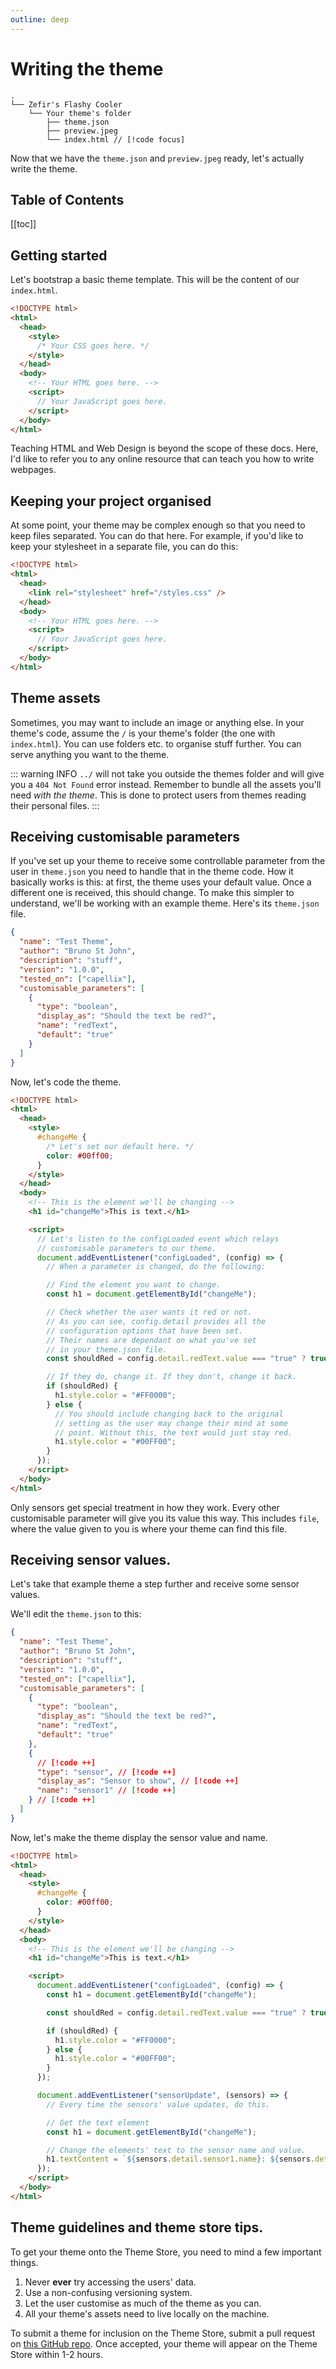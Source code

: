 ```yaml
---
outline: deep
---
```


# Writing the theme

```
.
└── Zefir's Flashy Cooler
    └── Your theme's folder
        ├── theme.json
        ├── preview.jpeg
        └── index.html // [!code focus]
```

Now that we have the `theme.json` and `preview.jpeg` ready, let's actually write the theme.

## Table of Contents

[[toc]]

## Getting started

Let's bootstrap a basic theme template. This will be the content of our `index.html`.

```html
<!DOCTYPE html>
<html>
  <head>
    <style>
      /* Your CSS goes here. */
    </style>
  </head>
  <body>
    <!-- Your HTML goes here. -->
    <script>
      // Your JavaScript goes here.
    </script>
  </body>
</html>
```

Teaching HTML and Web Design is beyond the scope of these docs. Here, I'd like to refer you to any online resource that can teach you how to write webpages.

## Keeping your project organised

At some point, your theme may be complex enough so that you need to keep files separated. You can do that here. For example, if you'd like to keep your stylesheet in a separate file, you can do this:

```html {4}
<!DOCTYPE html>
<html>
  <head>
    <link rel="stylesheet" href="/styles.css" />
  </head>
  <body>
    <!-- Your HTML goes here. -->
    <script>
      // Your JavaScript goes here.
    </script>
  </body>
</html>
```

## Theme assets

Sometimes, you may want to include an image or anything else. In your theme's code, assume the `/` is your theme's folder (the one with `index.html`). You can use folders etc. to organise stuff further. You can serve anything you want to the theme.

::: warning INFO
`../` will not take you outside the themes folder and will give you a `404 Not Found` error instead. Remember to bundle all the assets you'll need _with the theme_. This is done to protect users from themes reading their personal files.
:::

## Receiving customisable parameters

If you've set up your theme to receive some controllable parameter from the user in `theme.json` you need to handle that in the theme code. How it basically works is this: at first, the theme uses your default value. Once a different one is received, this should change. To make this simpler to understand, we'll be working with an example theme. Here's its `theme.json` file.

```json
{
  "name": "Test Theme",
  "author": "Bruno St John",
  "description": "stuff",
  "version": "1.0.0",
  "tested_on": ["capellix"],
  "customisable_parameters": [
    {
      "type": "boolean",
      "display_as": "Should the text be red?",
      "name": "redText",
      "default": "true"
    }
  ]
}
```

Now, let's code the theme.

```html
<!DOCTYPE html>
<html>
  <head>
    <style>
      #changeMe {
        /* Let's set our default here. */
        color: #00ff00;
      }
    </style>
  </head>
  <body>
    <!-- This is the element we'll be changing -->
    <h1 id="changeMe">This is text.</h1>

    <script>
      // Let's listen to the configLoaded event which relays
      // customisable parameters to our theme.
      document.addEventListener("configLoaded", (config) => {
        // When a parameter is changed, do the following:

        // Find the element you want to change.
        const h1 = document.getElementById("changeMe");

        // Check whether the user wants it red or not.
        // As you can see, config.detail provides all the
        // configuration options that have been set.
        // Their names are dependant on what you've set
        // in your theme.json file.
        const shouldRed = config.detail.redText.value === "true" ? true : false;

        // If they do, change it. If they don't, change it back.
        if (shouldRed) {
          h1.style.color = "#FF0000";
        } else {
          // You should include changing back to the original
          // setting as the user may change their mind at some
          // point. Without this, the text would just stay red.
          h1.style.color = "#00FF00";
        }
      });
    </script>
  </body>
</html>
```

Only sensors get special treatment in how they work. Every other customisable parameter will give you its value this way. This includes `file`, where the value given to you is where your theme can find this file.

## Receiving sensor values.

Let's take that example theme a step further and receive some sensor values.

We'll edit the `theme.json` to this:

```json
{
  "name": "Test Theme",
  "author": "Bruno St John",
  "description": "stuff",
  "version": "1.0.0",
  "tested_on": ["capellix"],
  "customisable_parameters": [
    {
      "type": "boolean",
      "display_as": "Should the text be red?",
      "name": "redText",
      "default": "true"
    },
    {
      // [!code ++]
      "type": "sensor", // [!code ++]
      "display_as": "Sensor to show", // [!code ++]
      "name": "sensor1" // [!code ++]
    } // [!code ++]
  ]
}
```

Now, let's make the theme display the sensor value and name.

```html
<!DOCTYPE html>
<html>
  <head>
    <style>
      #changeMe {
        color: #00ff00;
      }
    </style>
  </head>
  <body>
    <!-- This is the element we'll be changing -->
    <h1 id="changeMe">This is text.</h1>

    <script>
      document.addEventListener("configLoaded", (config) => {
        const h1 = document.getElementById("changeMe");

        const shouldRed = config.detail.redText.value === "true" ? true : false;

        if (shouldRed) {
          h1.style.color = "#FF0000";
        } else {
          h1.style.color = "#00FF00";
        }
      });

      document.addEventListener("sensorUpdate", (sensors) => {
        // Every time the sensors' value updates, do this.

        // Get the text element
        const h1 = document.getElementById("changeMe");

        // Change the elements' text to the sensor name and value.
        h1.textContent = `${sensors.detail.sensor1.name}: ${sensors.detail.sensor1.value}`;
      });
    </script>
  </body>
</html>
```

## Theme guidelines and theme store tips.

To get your theme onto the Theme Store, you need to mind a few important things.

1. Never **ever** try accessing the users' data.
2. Use a non-confusing versioning system.
3. Let the user customise as much of the theme as you can.
4. All your theme's assets need to live locally on the machine.

To submit a theme for inclusion on the Theme Store, submit a pull request on [this GitHub repo](https://github.com/brunostjohn/zefirs-flashy-cooler-themes). Once accepted, your theme will appear on the Theme Store within 1-2 hours.
